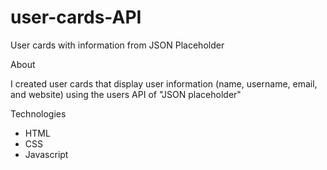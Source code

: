 # user-cards-API
User cards with information from JSON Placeholder


About


I created user cards that display user information 
(name, username, email, and website) using the 
users API of "JSON placeholder"


Technologies
- HTML
- CSS
- Javascript
